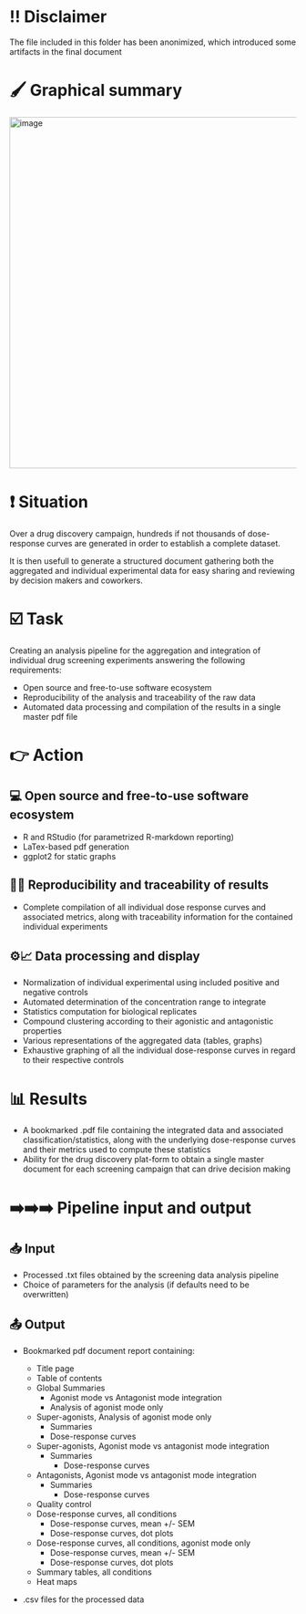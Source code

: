 # :bangbang: Disclaimer

The file included in this folder has been anonimized, which introduced some artifacts in the final document

# :paintbrush: Graphical summary

<img width="2000" height="616" alt="image" src="https://github.com/user-attachments/assets/70dc05a0-df9e-4505-89ad-4be3f0b7e7b2" />

# :exclamation: Situation

Over a drug discovery campaign, hundreds if not thousands of dose-response curves are generated in order to establish a complete dataset.

It is then usefull to generate a structured document gathering both the aggregated and individual experimental data for easy sharing and reviewing by decision makers and coworkers.

# :ballot_box_with_check: Task

Creating an analysis pipeline for the aggregation and integration of individual drug screening experiments answering the following requirements:
- Open source and free-to-use software ecosystem
- Reproducibility of the analysis and traceability of the raw data
- Automated data processing and compilation of the results in a single master pdf file
  
# :point_right: Action

## :computer: Open source and free-to-use software ecosystem

- R and RStudio (for parametrized R-markdown reporting)
- LaTex-based pdf generation
- ggplot2 for static graphs

## :male_detective: Reproducibility and traceability of results 

- Complete compilation of all individual dose response curves and associated metrics, along with traceability information for the contained individual experiments

## :gear::chart_with_upwards_trend: Data processing and display

- Normalization of individual experimental using included positive and negative controls
- Automated determination of the concentration range to integrate
- Statistics computation for biological replicates
- Compound clustering according to their agonistic and antagonistic properties
- Various representations of the aggregated data (tables, graphs)
- Exhaustive graphing of all the individual dose-response curves in regard to their respective controls

# :bar_chart: Results

- A bookmarked .pdf file containing the integrated data and associated classification/statistics, along with the underlying dose-response curves and their metrics used to compute these statistics
- Ability for the drug discovery plat-form to obtain a single master document for each screening campaign that can drive decision making

# :arrow_right::arrow_right::arrow_right: Pipeline input and output

## :inbox_tray: Input

- Processed .txt files obtained by the screening data analysis pipeline
- Choice of parameters for the analysis (if defaults need to be overwritten)

## :outbox_tray: Output

- Bookmarked pdf document report containing:
  - Title page
  - Table of contents
  - Global Summaries
    - Agonist mode vs Antagonist mode integration
    - Analysis of agonist mode only
  - Super-agonists, Analysis of agonist mode only
    - Summaries
    - Dose-response curves
  - Super-agonists, Agonist mode vs antagonist mode integration
    - Summaries
	  - Dose-response curves
  - Antagonists, Agonist mode vs antagonist mode integration
    - Summaries
	  - Dose-response curves
  - Quality control
  - Dose-response curves, all conditions
    - Dose-response curves, mean +/- SEM
    - Dose-response curves, dot plots
  - Dose-response curves, all conditions, agonist mode only
    - Dose-response curves, mean +/- SEM
    - Dose-response curves, dot plots
  - Summary tables, all conditions
  - Heat maps
    
- .csv files for the processed data

